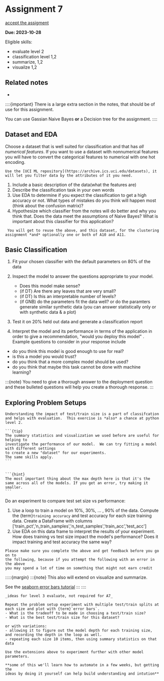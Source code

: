 # Assignment 7

[accept the assigment](https://classroom.github.com/a/q-cpZN-M)

__Due: 2023-10-28__

 
Eligible skills: 
- evaluate level 2
- classification level 1,2
- summarize, 1,2
- visuailze 1,2

## Related notes

- [](../notes/2024-10-17)
<!-- - [](../notes/2023-10-19) -->

::::{important}
There is a large extra section in the notes, that should be of use for this assignment. 

You can use Gassian Naive Bayes **or** a Decision tree for the assignment. 
::::

## Dataset and EDA


Choose a dataset that is well suited for classification and that has *all numerical features*.
If you want to use a dataset with nonnumerical features you will have to convert
the categorical features to numerical with one hot encoding.  

```{hint}
Use the [UCI ML repository](https://archive.ics.uci.edu/datasets), it  will let you filter data by the attributes of it you need. 
```

1. Include a basic description of the data(what the features are)
1. Describe the classification task in your own words
1. Use EDA to determine if you expect the classification to get a high accuracy or not. What types of mistakes do you think will happen most (think about the confusion matrix)? 
1. Hypothesize which classifier from the notes will do better and why you think that. Does the data meet the assumptions of Naive Bayes? What is important about this classifier for this application? 

```{important}
 You will get to reuse the above, and this dataset, for the clustering assignment *and* optionally one or both of A10 and A11. 
```

## Basic Classification

1. Fit your chosen classifier with the default parameters on 80% of the data
1. Inspect the model to answer the questions appropriate to your model.

    - Does this model make sense?
    - (if DT) Are there any leaves that are very small?
    - (if DT) Is this an interpretable number of levels?
    - (if GNB) do the parameters fit the data well? or do the paramters generate similar synthetic data (you can answer statistically only or with synthetic data & a plot)
1. Test it on 20% held out data and generate a classification report
2. Interpret the model and its performance in terms of the application in order to give a recommendation, "would you deploy this model" . Example questions to consider in your response include

  - do you think this model is good enough to use for real?
  - is this a model you would trust?
  - do you think that a more complex model should be used?
  - do you think that maybe this task cannot be done with machine learning?

:::{note}
You need to give a thorough answer to the deployment question and these bulleted questions will help you create a thorough response. 
:::

## Exploring Problem Setups

```{important}
Understanding the impact of test/train size is a part of classifcation and helps with evaluation.  This exercise is *also* a chance at python level 2.
```

````{margin}
```{tip}
The summary statistics and visualization we used before are useful for helping to
investigate the performance of our model.  We can try fitting a model  with different settings
to create a new "dataset" for our experiments.
The same skills apply.
```


```{hint}
The most important thing about the max depth here is that it's the same across all of the models. If you get an error, try making it smaller.
```

````
Do an experiment to compare test set size vs performance:
1. Use a loop to train a model  on 10%, 30%, ... , 90% of the data. Compute the {term}`training accuracy` and test accuracy for each size training data. Create a DataFrame with columns ['train_pct','n_train_samples','n_test_samples','train_acc','test_acc']
2. Use EDA on this data frame to interpret the results of your experiment.  How does training vs test size impact the model's performance? Does it impact training and test accuracy the same way? 


```{warning}
Please make sure you complete the above and get feedback before you go on to
the following, because if you attempt the following with an error in the above
you may spend a lot of time on something that might not earn credit
```

:::::{margin}
:::{note}
This also will extend on visualize and summarize. 

See the [seaborn error bars tutorial](https://seaborn.pydata.org/tutorial/error_bars.html)
:::
::::

```{admonition} Thinking Ahead
_ideas for level 3 evaluate, not required for A7_

Repeat the problem setup experiment with multiple test/train splits at each size and plot with {term}`error bars`.
- What is the tradeoff to be made in choosing a test/train size?
- What is the best test/train size for this dataset?

or with variations:
- allowing it to figure out the model depth for each training size, and recording the depth in the loop as well.  
- repeating each size 10 items, then using summary statistics on that data

Use the extensions above to experiment further with other model parameters.

**some of this we'll learn how to automate in a few weeks, but getting the
ideas by doing it yourself can help build understanding and intution**
```
